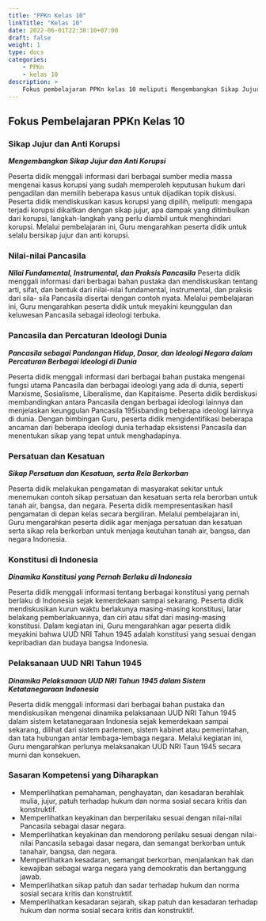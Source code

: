 ```yaml
---
title: "PPKn Kelas 10"
linkTitle: "Kelas 10"
date: 2022-06-01T22:30:10+07:00
draft: false
weight: 1
type: docs
categories:
    - PPKn
    - kelas 10
description: >
    Fokus pembelajaran PPKn kelas 10 meliputi Mengembangkan Sikap Jujur dan Anti Korupsi. Pemahaman Nilai Fundamental, Instrumental, dan Praksis Pancasila. Pemahaman Pancasila sebagai Pandangan Hidup, Dasar, dan Ideologi Negara dalam Percaturan Berbagai Ideologi di Dunia. Sikap Persatuan dan Kesatuan, serta Rela Berkorban. Pemahaman tentang Dinamika Konstitusi yang Pernah Berlaku di Indonesia. Pemahaman tentang Dinamika Pelaksanaan UUD NRI Tahun 1945 dalam Sistem Ketatanegaraan Indonesia.
---
```

##  Fokus Pembelajaran PPKn Kelas 10
### Sikap Jujur dan Anti Korupsi
***Mengembangkan Sikap Jujur dan Anti Korupsi***

Peserta didik menggali informasi dari berbagai sumber media massa mengenai kasus korupsi yang sudah memperoleh keputusan hukum dari pengadilan dan memilih beberapa kasus untuk dijadikan topik diskusi. Peserta didik mendiskusikan kasus korupsi yang dipilih, meliputi: mengapa terjadi korupsi dikaitkan dengan sikap jujur, apa dampak yang ditimbulkan dari korupsi, langkah-langkah yang perlu diambil untuk menghindari korupsi. Melalui pembelajaran ini, Guru mengarahkan peserta didik untuk selalu bersikap jujur dan anti korupsi.

### Nilai-nilai Pancasila
***Nilai Fundamental, Instrumental, dan Praksis Pancasila***
Peserta didik menggali informasi dari berbagai bahan pustaka dan mendiskusikan tentang arti, sifat, dan bentuk dari nilai-nilai fundamental, instrumental, dan praksis dari sila- sila Pancasila disertai dengan contoh nyata. Melalui pembelajaran ini, Guru mengarahkan peserta didik untuk meyakini keunggulan dan keluwesan Pancasila sebagai ideologi terbuka.

### Pancasila dan Percaturan Ideologi Dunia
***Pancasila sebagai Pandangan Hidup, Dasar, dan Ideologi Negara dalam Percaturan Berbagai Ideologi di Dunia***

Peserta didik menggali informasi dari berbagai bahan pustaka mengenai fungsi utama Pancasila dan berbagai ideologi yang ada di dunia, seperti Marxisme, Sosialisme, Liberalisme, dan Kapitaisme. Peserta didik berdiskusi membandingkan antara Pancasila dengan berbagai ideologi lainnya dan menjelaskan keunggulan Pancasila 195isbanding beberapa ideologi lainnya di dunia. Dengan bimbingan Guru, peserta didik mengidentifikasi beberapa ancaman dari beberapa ideologi dunia terhadap eksistensi Pancasila dan menentukan sikap yang tepat untuk menghadapinya.

### Persatuan dan Kesatuan
***Sikap Persatuan dan Kesatuan, serta Rela Berkorban***

Peserta didik melakukan pengamatan di masyarakat sekitar untuk menemukan contoh sikap persatuan dan kesatuan serta rela berorban untuk tanah air, bangsa, dan negara. Peserta didik mempresentasikan hasil pengamatan di depan kelas secara bergiliran. Melalui pembelajaran ini, Guru mengarahkan peserta didik agar menjaga persatuan dan kesatuan serta sikap rela berkorban untuk menjaga keutuhan tanah air, bangsa, dan negara Indonesia.

### Konstitusi di Indonesia
***Dinamika Konstitusi yang Pernah Berlaku di Indonesia***

Peserta didik menggali informasi tentang berbagai konstitusi yang pernah berlaku di Indonesia sejak kemerdekaan sampai sekarang. Peserta didik mendiskusikan kurun waktu berlakunya masing-masing konstitusi, latar belakang pemberlakuannya, dan ciri atau sifat dari masing-masing konstitusi. Dalam kegiatan ini, Guru mengarahkan agar peserta didik meyakini bahwa UUD NRI Tahun 1945 adalah konstitusi yang sesuai dengan kepribadian dan budaya bangsa Indonesia.

### Pelaksanaan UUD NRI Tahun 1945
***Dinamika Pelaksanaan UUD NRI Tahun 1945 dalam Sistem Ketatanegaraan Indonesia***

Peserta didik menggali informasi dari berbagai bahan pustaka dan mendiskusikan mengenai dinamika pelaksanaan UUD NRI Tahun 1945 dalam sistem ketatanegaraan Indonesia sejak kemerdekaan sampai sekarang, dilihat dari sistem parlemen, sistem kabinet atau pemerintahan, dan tata hubungan antar lembaga-lembaga negara. Melalui kegiatan ini, Guru mengarahkan perlunya melaksanakan UUD NRI Taun 1945 secara murni dan konsekuen.

### Sasaran Kompetensi yang Diharapkan
- Memperlihatkan pemahaman, penghayatan, dan kesadaran berahlak mulia, jujur, patuh terhadap hukum dan norma sosial secara kritis dan konstruktif.
- Memperlihatkan keyakinan dan berperilaku sesuai dengan nilai-nilai Pancasila sebagai dasar negara.
- Memperlihatkan keyakinan dan mendorong perilaku sesuai dengan nilai-nilai Pancasila sebagai dasar negara, dan semangat berkorban untuk tanahair, bangsa, dan negara.
- Memperlihatkan kesadaran, semangat berkorban, menjalankan hak dan kewajiban sebagai warga negara yang demookratis dan bertanggung jawab.
- Memperlihatkan sikap patuh dan sadar terhadap hukum dan norma sosial secara kritis dan konstruktif.
- Memperlihatkan kesadaran sejarah, sikap patuh dan kesadaran terhadap hukum dan norma sosial secara kritis dan konstruktif.

